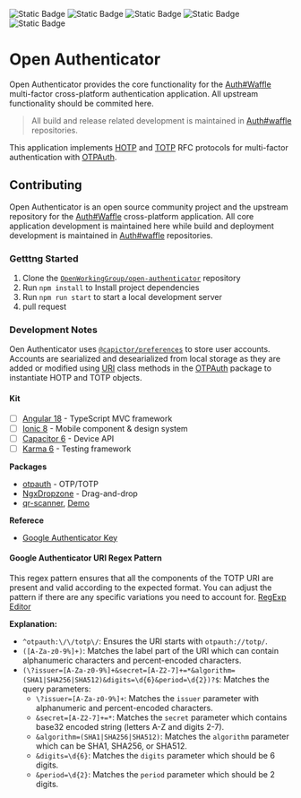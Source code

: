 ![Static Badge](https://img.shields.io/badge/version-alpha-blue) ![Static Badge](https://img.shields.io/badge/build-passing-green) ![Static Badge](https://img.shields.io/badge/angular-18-white) ![Static Badge](https://img.shields.io/badge/ionic-7-white) ![Static Badge](https://img.shields.io/badge/nx-monorepo-teal)

# Open Authenticator

Open Authenticator provides the core functionality for the [Auth#Waffle](https://authwaffle.app) multi-factor cross-platform authentication application. All upstream functionality should be commited here.

> All build and release related development is maintained in [Auth#waffle](https://github.com/AuthWaffle/authwaffle) repositories.

This application implements [HOTP](https://datatracker.ietf.org/doc/html/rfc4226) and [TOTP](https://datatracker.ietf.org/doc/html/rfc6238) RFC protocols for multi-factor authentication with [OTPAuth](https://github.com/hectorm/otpauth).

## Contributing

Open Authenticator is an open source community project and the upstream repository for the [Auth#Waffle](https://authwaffle.app) cross-platform application. All core application development is maintained here while build and deployment development is maintained in [Auth#waffle](https://github.com/AuthWaffle/authwaffle) repositories.

### Getttng Started

1. Clone the [`OpenWorkingGroup/open-authenticator`](https://github.com/OpenWorkingGroup/open-authenticator.git) repository
2. Run `npm install` to Install project dependencies
3. Run `npm run start` to start a local development server
4. pull request

### Development Notes

Oen Authenticator uses [`@capictor/preferences`](https://capacitorjs.com/docs/apis/preferences?_gl=1*fqyk7c*_gcl_au*MTMzMTQ4NDQwMC4xNzI1NjgwMzAx*_ga*NTMxMTcxMDk3LjE3MjU2ODAzMDE.*_ga_REH9TJF6KF*MTcyODg0NzMxNy4yMi4xLjE3Mjg4NDc5NDEuMC4wLjA.) to store user accounts. Accounts are searialized and desearialized from local storage as they are added or modified using [URI](https://hectorm.github.io/otpauth/classes/URI.html) class methods in the [OTPAuth](https://github.com/hectorm/otpauth) package to instantiate HOTP and TOTP objects.

#### Kit

- [ ] [Angular 18](https://angular.dev) - TypeScript MVC framework
- [ ] [Ionic 8](https://github.com/ionic-team/ionic-framework/releases/v8.0.0) - Mobile component & design system
- [ ] [Capacitor 6](https://capacitorjs.com/docs) - Device API
- [ ] [Karma 6](https://angular.dev/guide/testing) - Testing framework

**Packages**

- [otpauth](https://github.com/hectorm/otpauth) - OTP/TOTP
- [NgxDropzone](https://www.npmjs.com/package/ngx-dropzone) - Drag-and-drop
- [qr-scanner](https://github.com/nimiq/qr-scanner), [Demo](https://nimiq.github.io/qr-scanner/demo/)

**Referece**

- [Google Authenticator Key](https://github.com/google/google-authenticator/wiki/Key-Uri-Format)

#### Google Authenticator URI Regex Pattern

This regex pattern ensures that all the components of the TOTP URI are present and valid according to the expected format. You can adjust the pattern if there are any specific variations you need to account for. [RegExp Editor](https://regex101.com/r/2lViJA/1)

**Explanation:**

- `^otpauth:\/\/totp\/`: Ensures the URI starts with `otpauth://totp/`.
- `([A-Za-z0-9%]+)`: Matches the label part of the URI which can contain alphanumeric characters and percent-encoded characters.
- `(\?issuer=[A-Za-z0-9%]+&secret=[A-Z2-7]+=*&algorithm=(SHA1|SHA256|SHA512)&digits=\d{6}&period=\d{2})?$`: Matches the query parameters:
  - `\?issuer=[A-Za-z0-9%]+`: Matches the `issuer` parameter with alphanumeric and percent-encoded characters.
  - `&secret=[A-Z2-7]+=*`: Matches the `secret` parameter which contains base32 encoded string (letters A-Z and digits 2-7).
  - `&algorithm=(SHA1|SHA256|SHA512)`: Matches the `algorithm` parameter which can be SHA1, SHA256, or SHA512.
  - `&digits=\d{6}`: Matches the `digits` parameter which should be 6 digits.
  - `&period=\d{2}`: Matches the `period` parameter which should be 2 digits.

